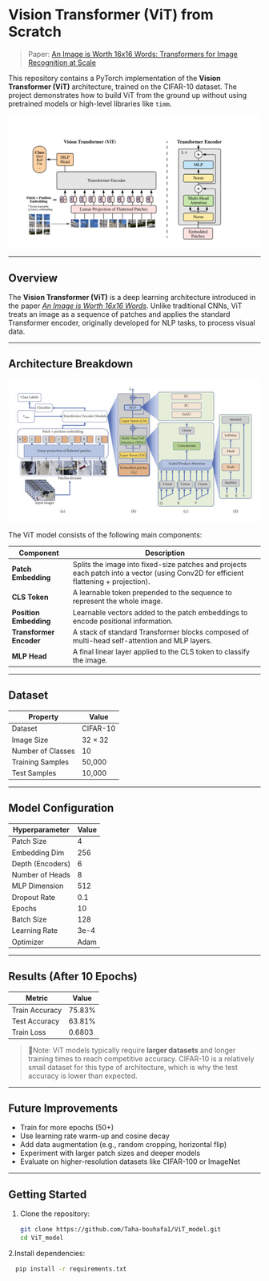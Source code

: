 # Vision Transformer (ViT) from Scratch
> Paper: [An Image is Worth 16x16 Words: Transformers for Image Recognition at Scale](https://arxiv.org/pdf/2010.11929)

This repository contains a PyTorch implementation of the **Vision Transformer (ViT)** architecture, trained on the CIFAR-10 dataset. The project demonstrates how to build ViT from the ground up without using pretrained models or high-level libraries like `timm`.

![Vision Transformer Architecture](https://github.com/Taha-bouhafa1/ViT_model/blob/main/assets/Screenshot%202025-07-07%20212554.png)
  
---

##  Overview

The **Vision Transformer (ViT)** is a deep learning architecture introduced in the paper [*An Image is Worth 16x16 Words*](https://arxiv.org/abs/2010.11929). Unlike traditional CNNs, ViT treats an image as a sequence of patches and applies the standard Transformer encoder, originally developed for NLP tasks, to process visual data.

---

##  Architecture Breakdown

![Vision Transformer Architecture](https://github.com/Taha-bouhafa1/ViT_model/blob/main/assets/The-Vision-Transformer-architecture-a-the-main-architecture-of-the-model-b-the.png)

The ViT model consists of the following main components:

| Component           | Description |
|---------------------|-------------|
| **Patch Embedding** | Splits the image into fixed-size patches and projects each patch into a vector (using Conv2D for efficient flattening + projection). |
| **CLS Token**       | A learnable token prepended to the sequence to represent the whole image. |
| **Position Embedding** | Learnable vectors added to the patch embeddings to encode positional information. |
| **Transformer Encoder** | A stack of standard Transformer blocks composed of multi-head self-attention and MLP layers. |
| **MLP Head**        | A final linear layer applied to the CLS token to classify the image. |

---

##  Dataset

| Property         | Value                     |
|------------------|---------------------------|
| Dataset          | CIFAR-10                  |
| Image Size       | 32 × 32                   |
| Number of Classes| 10                        |
| Training Samples | 50,000                    |
| Test Samples     | 10,000                    |

---

##  Model Configuration

| Hyperparameter   | Value     |
|------------------|-----------|
| Patch Size       | 4         |
| Embedding Dim    | 256       |
| Depth (Encoders) | 6         |
| Number of Heads  | 8         |
| MLP Dimension    | 512       |
| Dropout Rate     | 0.1       |
| Epochs           | 10        |
| Batch Size       | 128       |
| Learning Rate    | 3e-4      |
| Optimizer        | Adam      |

---

##  Results (After 10 Epochs)

| Metric           | Value     |
|------------------|-----------|
| Train Accuracy   | 75.83%    |
| Test Accuracy    | 63.81%    |
| Train Loss       | 0.6803    |

> 🔴Note: ViT models typically require **larger datasets** and longer training times to reach competitive accuracy. CIFAR-10 is a relatively small dataset for this type of architecture, which is why the test accuracy is lower than expected.

---

##  Future Improvements

- Train for more epochs (50+)
- Use learning rate warm-up and cosine decay
- Add data augmentation (e.g., random cropping, horizontal flip)
- Experiment with larger patch sizes and deeper models
- Evaluate on higher-resolution datasets like CIFAR-100 or ImageNet

---

##  Getting Started

1. Clone the repository:
   ```bash
   git clone https://github.com/Taha-bouhafa1/ViT_model.git
   cd ViT_model
   ```
2.Install dependencies:
 ```bash
   pip install -r requirements.txt
   ```
